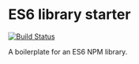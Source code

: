 ES6 library starter
===========

<!-- [![Version](http://img.shields.io/npm/v/classnames.svg)](https://www.npmjs.org/package/classnames) -->
[![Build Status](https://travis-ci.org/liady/es6-library-starter.svg?branch=master)](https://travis-ci.org/liady/es6-library-starter)

A boilerplate for an ES6 NPM library.
